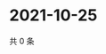 # 2021-10-25

共 0 条

<!-- BEGIN WEIBO -->
<!-- 最后更新时间 Mon Oct 25 2021 05:00:51 GMT+0800 (China Standard Time) -->

<!-- END WEIBO -->
